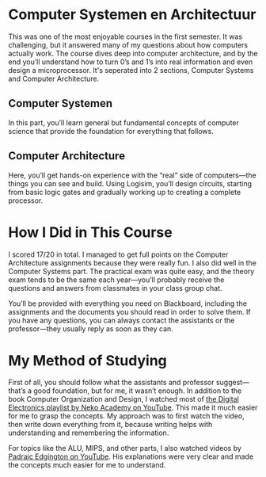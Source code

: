 # Computer Systemen en Architectuur
This was one of the most enjoyable courses in the first semester. It was challenging, but it answered many of my questions about how computers actually work. The course dives deep into computer architecture, and by the end you’ll understand how to turn 0’s and 1’s into real information and even design a microprocessor.
It's seperated into 2 sections, Computer Systems and Computer Architecture. 

## Computer Systemen
In this part, you’ll learn general but fundamental concepts of computer science that provide the foundation for everything that follows.

## Computer Architecture
Here, you’ll get hands-on experience with the “real” side of computers—the things you can see and build. Using Logisim, you’ll design circuits, starting from basic logic gates and gradually working up to creating a complete processor.

# How I Did in This Course
I scored 17/20 in total. I managed to get full points on the Computer Architecture assignments because they were really fun. I also did well in the Computer Systems part. The practical exam was quite easy, and the theory exam tends to be the same each year—you’ll probably receive the questions and answers from classmates in your class group chat.

You’ll be provided with everything you need on Blackboard, including the assignments and the documents you should read in order to solve them.
If you have any questions, you can always contact the assistants or the professor—they usually reply as soon as they can.

# My Method of Studying
First of all, you should follow what the assistants and professor suggest—that’s a good foundation, but for me, it wasn’t enough. In addition to the book Computer Organization and Design, I watched most of [the Digital Electronics playlist by Neko Academy on YouTube](https://www.youtube.com/playlist?list=PLBlnK6fEyqRjMH3mWf6kwqiTbT798eAOm). This made it much easier for me to grasp the concepts. My approach was to first watch the video, then write down everything from it, because writing helps with understanding and remembering the information.

For topics like the ALU, MIPS, and other parts, I also watched videos by [Padraic Edgington on YouTube](https://www.youtube.com/@padraicedgington901/playlists). His explanations were very clear and made the concepts much easier for me to understand.
